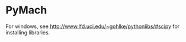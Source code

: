 # PyMach
For windows, see http://www.lfd.uci.edu/~gohlke/pythonlibs/#scipy for installing libraries.
